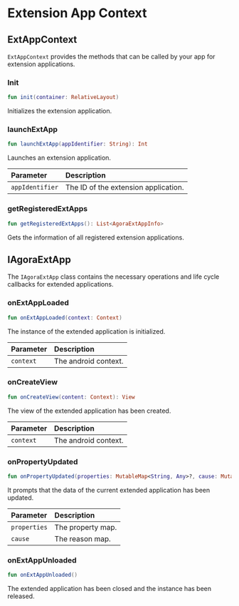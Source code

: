 # Extension App Context

## ExtAppContext

`ExtAppContext` provides the methods that can be called by your app for extension applications.

### Init

```kotlin
fun init(container: RelativeLayout)
```

Initializes the extension application.

### launchExtApp

```kotlin
fun launchExtApp(appIdentifier: String): Int
```

Launches an extension application.

| Parameter | Description |
| :-------------- | :-------------- |
| `appIdentifier` | The ID of the extension application. |

### getRegisteredExtApps

```kotlin
fun getRegisteredExtApps(): List<AgoraExtAppInfo>
```

Gets the information of all registered extension applications.

## IAgoraExtApp

The `IAgoraExtApp` class contains the necessary operations and life cycle callbacks for extended applications.

### onExtAppLoaded

```kotlin
fun onExtAppLoaded(context: Context)
```

The instance of the extended application is initialized.

| Parameter | Description |
| :-------- | :--------------- |
| `context` | The android context. |

### onCreateView

```kotlin
fun onCreateView(content: Context): View
```

The view of the extended application has been created.

| Parameter | Description |
| :-------- | :--------------- |
| `context` | The android context. |

### onPropertyUpdated

```kotlin
fun onPropertyUpdated(properties: MutableMap<String, Any>?, cause: MutableMap<String, Any?>?)
```

It prompts that the data of the current extended application has been updated.

| Parameter | Description |
| :----------- | :----------- |
| `properties` | The property map. |
| `cause` | The reason map. |

### onExtAppUnloaded

```kotlin
fun onExtAppUnloaded()
```

The extended application has been closed and the instance has been released.

